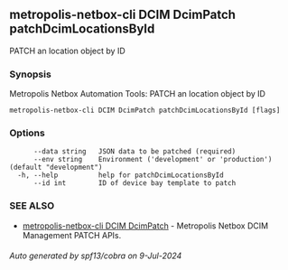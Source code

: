 ## metropolis-netbox-cli DCIM DcimPatch patchDcimLocationsById

PATCH an location object by ID

### Synopsis


Metropolis Netbox Automation Tools:
  PATCH an location object by ID

```
metropolis-netbox-cli DCIM DcimPatch patchDcimLocationsById [flags]
```

### Options

```
      --data string   JSON data to be patched (required)
      --env string    Environment ('development' or 'production') (default "development")
  -h, --help          help for patchDcimLocationsById
      --id int        ID of device bay template to patch
```

### SEE ALSO

* [metropolis-netbox-cli DCIM DcimPatch]()	 - Metropolis Netbox DCIM Management PATCH APIs.

###### Auto generated by spf13/cobra on 9-Jul-2024
